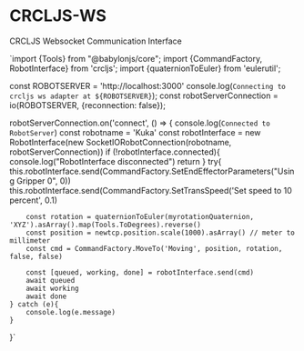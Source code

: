 # CRCLJS-WS
CRCLJS Websocket Communication Interface

`import {Tools} from "@babylonjs/core";
import {CommandFactory, RobotInterface} from 'crcljs';
import {quaternionToEuler} from 'eulerutil';

const ROBOTSERVER = 'http://localhost:3000'
console.log(`Connecting to crcljs ws adapter at ${ROBOTSERVER}`);
const robotServerConnection = io(ROBOTSERVER, {reconnection: false});

robotServerConnection.on('connect', () => {
    console.log(`Connected to RobotServer`)
    const robotname = 'Kuka'
    const robotInterface = new RobotInterface(new SocketIORobotConnection(robotname, robotServerConnection))
    if (!robotInterface.connected){
        console.log("RobotInterface disconnected")
        return
    }
    try{
        this.robotInterface.send(CommandFactory.SetEndEffectorParameters("Using Gripper 0", 0))
        this.robotInterface.send(CommandFactory.SetTransSpeed('Set speed to 10 percent', 0.1)
        
        const rotation = quaternionToEuler(myrotationQuaternion, 'XYZ').asArray().map(Tools.ToDegrees).reverse()
        const position = newtcp.position.scale(1000).asArray() // meter to millimeter
        const cmd = CommandFactory.MoveTo('Moving', position, rotation, false, false)
        
        const [queued, working, done] = robotInterface.send(cmd)
        await queued
        await working
        await done
    } catch (e){
        console.log(e.message)
    }
}`
